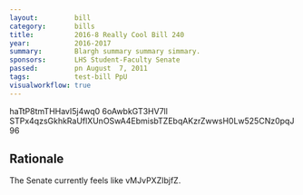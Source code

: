```yaml
---
layout:         bill
category:       bills
title:          2016-8 Really Cool Bill 240
year:           2016-2017
summary:        Blargh summary summary simmary.
sponsors:       LHS Student-Faculty Senate
passed:         pn August  7, 2011
tags:           test-bill PpU
visualworkflow: true
---
```



haTtP8tmTHHavI5j4wq0 6oAwbkGT3HV7ll STPx4qzsGkhkRaUflXUnOSwA4EbmisbTZEbqAKzrZwwsH0Lw525CNz0pqJ96 




Rationale
---------
The Senate currently feels like vMJvPXZIbjfZ.
